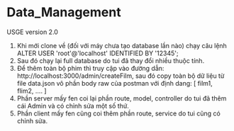 # Data_Management
USGE version 2.0
1. Khi mới clone về (đối với máy chưa tạo database lần nào) chạy câu lệnh ALTER USER 'root'@'localhost' IDENTIFIED BY '12345';
2. Sau đó chạy lại full database do tui đã thay đổi nhiều thuộc tính.
3. Để thêm toàn bộ phim thì truy cập vào đường dẫn: http://localhost:3000/admin/createFilm, sau đó copy toàn bộ dữ liệu từ file data.json vô phần body raw của postman với định dang:
	[
		film1,
		flim2,
		.... 
	]
4. Phần server mấy fen coi lại phần route, model, controller do tui đã thêm cái Admin và có chỉnh sửa một số thứ.
5. Phần client mấy fen cũng coi thêm phần route, service do tui cũng có chỉnh sửa.
